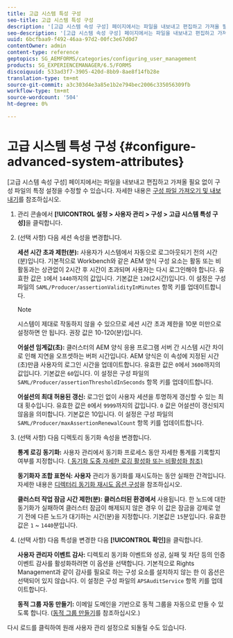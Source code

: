 ```yaml
---
title: 고급 시스템 특성 구성
seo-title: 고급 시스템 특성 구성
description: '[고급 시스템 속성 구성] 페이지에서는 파일을 내보내고 편집하고 가져올 필요 없이 구성 파일의 특정 설정을 수정할 수 있습니다.'
seo-description: '[고급 시스템 속성 구성] 페이지에서는 파일을 내보내고 편집하고 가져올 필요 없이 구성 파일의 특정 설정을 수정할 수 있습니다.'
uuid: 6bcfbaa9-f492-46aa-97d2-00fc3e67d0d7
contentOwner: admin
content-type: reference
geptopics: SG_AEMFORMS/categories/configuring_user_management
products: SG_EXPERIENCEMANAGER/6.5/FORMS
discoiquuid: 533ad3f7-3905-420d-8bb9-8ae8f14fb28e
translation-type: tm+mt
source-git-commit: a3c303d4e3a85e1b2e794bec2006c335056309fb
workflow-type: tm+mt
source-wordcount: '504'
ht-degree: 0%

---
```



# 고급 시스템 특성 구성 {#configure-advanced-system-attributes}

[고급 시스템 속성 구성] 페이지에서는 파일을 내보내고 편집하고 가져올 필요 없이 구성 파일의 특정 설정을 수정할 수 있습니다. 자세한 내용은 [구성 파일 가져오기 및 내보내기](/help/forms/using/admin-help/importing-exporting-configuration-file.md#importing-and-exporting-the-configuration-file)를 참조하십시오.

1. 관리 콘솔에서 **[!UICONTROL 설정 > 사용자 관리 > 구성 > 고급 시스템 특성 구성]**&#x200B;을 클릭합니다.
1. (선택 사항) 다음 세션 속성을 변경합니다.

   **세션 시간 초과 제한(분):** 사용자가 시스템에서 자동으로 로그아웃되기 전의 시간(분)입니다. 기본적으로 Workbench와 같은 AEM 양식 구성 요소는 활동 또는 비활동과는 상관없이 2시간 후 시간이 초과되며 사용자는 다시 로그인해야 합니다. 유효한 값은 `1`에서 `1440`까지의 값입니다. 기본값은 `120`(2시간)입니다. 이 설정은 구성 파일의 `SAML/Producer/assertionValidityInMinutes` 항목 키를 업데이트합니다.

   >[!NOTE]
   >
   >시스템이 제대로 작동하지 않을 수 있으므로 세션 시간 초과 제한을 10분 미만으로 설정하면 안 됩니다. 권장 값은 10-120(분)입니다.

   **어설션 임계값(초):** 클러스터의 AEM 양식 응용 프로그램 서버 간 시스템 시간 차이로 인해 지연을 오프셋하는 버퍼 시간입니다. AEM 양식은 이 속성에 지정된 시간(초)만큼 사용자의 로그인 시간을 업데이트합니다. 유효한 값은 `0`에서 `3600`까지의 값입니다. 기본값은 `60`입니다. 이 설정은 구성 파일의 `SAML/Producer/assertionThresholdInSeconds` 항목 키를 업데이트합니다.

   **어설션의 최대 허용된 갱신:** 로그인 없이 사용자 세션을 투명하게 갱신할 수 있는 최대 횟수입니다. 유효한 값은 `0`에서 `9999`까지의 값입니다. `0` 값은 어설션이 갱신되지 않음을 의미합니다. 기본값은 10입니다. 이 설정은 구성 파일의 `SAML/Producer/maxAssertionRenewalCount` 항목 키를 업데이트합니다.

1. (선택 사항) 다음 디렉토리 동기화 속성을 변경합니다.

   **통계 로깅 동기화:** 사용자 관리에서 동기화 프로세스 동안 자세한 통계를 기록할지 여부를 지정합니다. ([ 동기화 도중 자세한 로깅 활성화 또는 비활성화 참조)](/help/forms/using/admin-help/synchronizing-directories.md#enable-or-disable-detailed-logging-during-synchronization)

   **동기화자 조합 표현식: 사용자** 관리가 동기화를 재시도하는 동안 실패한 간격입니다. 자세한 내용은 [디렉터리 동기화 재시도 옵션 구성](/help/forms/using/admin-help/synchronizing-directories.md#configure-the-directory-synchronization-retry-option)을 참조하십시오.

   **클러스터 작업 잠금 시간 제한(분): 클러스터된 환경에서** 사용됩니다. 한 노드에 대한 동기화가 실패하여 클러스터 잠금이 해제되지 않은 경우 이 값은 잠금을 강제로 얻기 전에 다른 노드가 대기하는 시간(분)을 지정합니다. 기본값은 `15`분입니다. 유효한 값은 `1` ~ `1440`분입니다.

1. (선택 사항) 다음 특성을 변경한 다음 **[!UICONTROL 확인]**&#x200B;을 클릭합니다.

   **사용자 관리자 이벤트 감사:** 디렉토리 동기화 이벤트와 성공, 실패 및 차단 등의 인증 이벤트 감사를 활성화하려면 이 옵션을 선택합니다. 기본적으로 Rights Management과 같이 감사를 필요로 하는 구성 요소를 설치하지 않는 한 이 옵션은 선택되어 있지 않습니다. 이 설정은 구성 파일의 `APSAuditService` 항목 키를 업데이트합니다.

   **동적 그룹 자동 만들기:** 이메일 도메인을 기반으로 동적 그룹을 자동으로 만들 수 있도록 합니다. ([동적 그룹 만들기](/help/forms/using/admin-help/creating-configuring-groups.md#create-a-dynamic-group)를 참조하십시오.)

다시 로드를 클릭하여 원래 사용자 관리 설정으로 되돌릴 수도 있습니다.
